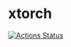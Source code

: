 xtorch
======

[![Actions Status](https://github.com/altescy/xtorch/workflows/CI/badge.svg)](https://github.com/altescy/xtorch)
